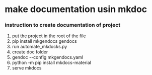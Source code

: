 # make documentation usin mkdoc

### instruction to create documentation of project
1. put the project in the root of the file
2. pip install mkgendocs gendocs
3. run automate_mkdocks.py
4. create doc folder
5. gendoc --config mkgendocs.yaml
6. python -m pip install mkdocs-material
7. serve mkdocs
